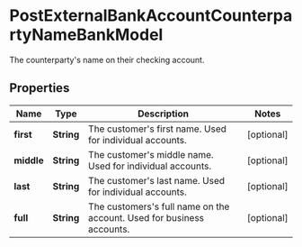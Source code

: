 

# PostExternalBankAccountCounterpartyNameBankModel

The counterparty's name on their checking account.

## Properties

| Name | Type | Description | Notes |
|------------ | ------------- | ------------- | -------------|
|**first** | **String** | The customer&#39;s first name. Used for individual accounts. |  [optional] |
|**middle** | **String** | The customer&#39;s middle name. Used for individual accounts. |  [optional] |
|**last** | **String** | The customer&#39;s last name. Used for individual accounts. |  [optional] |
|**full** | **String** | The customers&#39;s full name on the account. Used for business accounts. |  [optional] |



